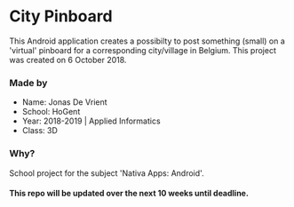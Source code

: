 # City Pinboard

This Android application creates a possibilty to post something (small) on a 'virtual' pinboard for a corresponding city/village in Belgium. This project was created on 6 October 2018.

### Made by
* Name: Jonas De Vrient
* School: HoGent
* Year: 2018-2019 | Applied Informatics
* Class: 3D

### Why?
School project for the subject 'Nativa Apps: Android'.

#### This repo will be updated over the next 10 weeks until deadline.




